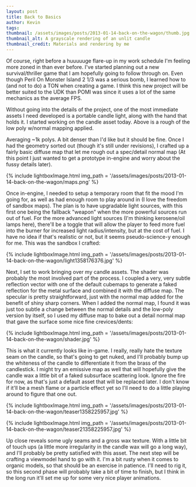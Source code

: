 ```yaml
---
layout: post
title: Back to Basics
author: Kevin
tags:
thumbnail: /assets/images/posts/2013-01-14-back-on-the-wagon/thumb.jpg
thumbnail_alt: A grayscale rendering of an unlit candle
thumbnail_credit: Materials and rendering by me
---
```


Of course, right before a huuuuuge flare-up in my work schedule I'm feeling more zoned in than ever before.
I've started planning out a new survival/thriller game that I am hopefully going to follow through on.
Even though Peril On Monster Island 2 1/3 was a serious bomb, I learned how to (and not to do) a TON when creating a game.
I think this new project will be better suited to the UDK than POMI was since it uses a lot of the same mechanics as the average FPS.

Without going into the details of the project, one of the most immediate assets
I need developed is a portable candle light, along with the hand that holds it.
I started working on the candle asset today. Above is a rough of the low poly w/normal mapping applied.

Averaging ~1k polys. A bit denser than I'd like but it should be fine.
Once I had the geometry sorted out (though it's still under revisions), I crafted up a fairly basic diffuse
map that let me rough out a spec/detail normal map (At this point I just wanted to get a prototype
in-engine and worry about the fussy details later).

{% include lightboxImage.html
  img_path =  '/assets/images/posts/2013-01-14-back-on-the-wagon/maps.png'
%}

Once in-engine, I needed to setup a temporary room that fit the mood I'm going for, as well as had enough
room to play around in (I love the freedom of sandbox maps). The plan is to have upgradable light sources,
with this first one being the fallback "weapon" when the more powerful sources run out of fuel.
For the more advanced light sources (I'm thinking kerosene/oil lamps here), there'll be a toggle that
will allow the player to feed more fuel into the burner for increased light radius/intensity, but at
the cost of fuel. I have no idea if that's realistic or not, but it seems pseudo-science-y enough for me.
This was the sandbox I crafted:

{% include lightboxImage.html
  img_path =  '/assets/images/posts/2013-01-14-back-on-the-wagon/light1358176376.jpg'
%}

Next, I set to work bringing over my candle assets. The shader was probably the most involved part of the process.
I coupled a very, very subtle reflection vector with one of the default cubemaps to generate a faked reflection
for the metal surface and combined it with the diffuse map. The specular is pretty straightforward,
just with the normal map added for the benefit of shiny sharp corners. When I added the normal map,
I found it was just too subtle a change between the normal details and the low-poly version by itself,
so I used my diffuse map to bake out a detail normal map that gave the surface some nice fine crevices/dents:

{% include lightboxImage.html
  img_path =  '/assets/images/posts/2013-01-14-back-on-the-wagon/shader.jpg'
%}

This is what it currently looks like in-game. I really, really hate the texture seam on the candle,
so that's going to get nuked, and I'll probably bump up the whiteness of the candle to differentiate
it from the brass of the candlestick. I might try an emissive map as well that will hopefully give the candle
wax a little bit of a faked subsurface scattering look. Ignore the fire for now,
as that's just a default asset that will be replaced later. I don't know if it'll be a
mesh flame or a particle effect yet so I'll need to do a little playing around to figure that one out.

{% include lightboxImage.html
  img_path =  '/assets/images/posts/2013-01-14-back-on-the-wagon/teaser1358225957.jpg'
%}

{% include lightboxImage.html
  img_path =  '/assets/images/posts/2013-01-14-back-on-the-wagon/teaser21358225957.jpg'
%}

Up close reveals some ugly seams and a gross wax texture. With a little bit of touch ups
(a little more irregularity in the candle wax will go a long way),
and I'll probably be pretty satisfied with this asset. The next step will be crafting
a viewmodel hand to go with it. I'm a bit rusty when it comes to organic models,
so that should be an exercise in patience. I'll need to rig it, so this second phase will
probably take a bit of time to finish, but I think in the long run it'll set me up for some
very nice player animations.
